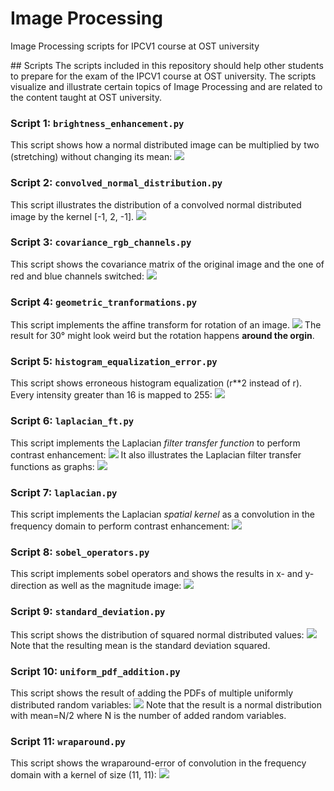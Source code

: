 # Image Processing
Image Processing scripts for IPCV1 course at OST university

## Scripts
The scripts included in this repository should help other students to prepare for the exam of the IPCV1 course at OST university. The scripts visualize and illustrate certain topics of Image Processing and are related to the content taught at OST university.

### Script 1: `brightness_enhancement.py`
This script shows how a normal distributed image can be multiplied by two (stretching) without changing its mean:
![](images/brightnss_enhancement.png)

### Script 2: `convolved_normal_distribution.py`
This script illustrates the distribution of a convolved normal distributed image by the kernel [-1, 2, -1].
![](images/convolved_normal_distribution.png)

### Script 3: `covariance_rgb_channels.py`
This script shows the covariance matrix of the original image and the one of red and blue channels switched:
![](images/covariance_rgb_channels.png)

### Script 4: `geometric_tranformations.py`
This script implements the affine transform for rotation of an image. 
![](images/geometric_transformation.png)
The result for 30° might look weird but the rotation happens __around the orgin__.

### Script 5: `histogram_equalization_error.py`
This script shows erroneous histogram equalization (r**2 instead of r). Every intensity greater than 16 is mapped to 255:
![](images/histogram_equalization_error.png)

### Script 6: `laplacian_ft.py`
This script implements the Laplacian _filter transfer function_ to perform contrast enhancement:
![](images/laplacian_ft.png)
It also illustrates the Laplacian filter transfer functions as graphs:
![](images/laplacian_ft_2.png)

### Script 7: `laplacian.py`
This script implements the Laplacian _spatial kernel_ as a convolution in the frequency domain to perform contrast enhancement:
![](images/laplacian.png)

### Script 8: `sobel_operators.py`
This script implements sobel operators and shows the results in x- and y-direction as well as the magnitude image:
![](images/sobel_operators.png)

### Script 9: `standard_deviation.py`
This script shows the distribution of squared normal distributed values:
![](images/standard_deviation.png)
Note that the resulting mean is the standard deviation squared.

### Script 10: `uniform_pdf_addition.py`
This script shows the result of adding the PDFs of multiple uniformly distributed random variables:
![](images/uniform_pdf_addition.png)
Note that the result is a normal distribution with mean=N/2 where N is the number of added random variables.

### Script 11: `wraparound.py`
This script shows the wraparound-error of convolution in the frequency domain with a kernel of size (11, 11):
![](images/wraparound.png)